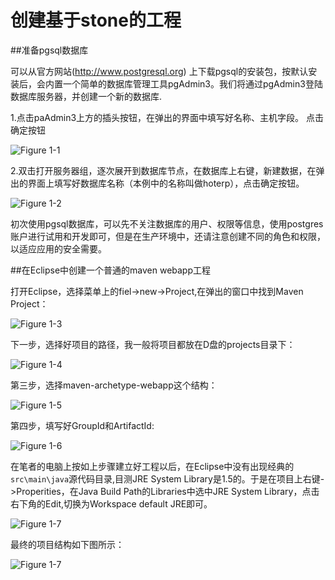 # 创建基于stone的工程




##准备pgsql数据库

可以从官方网站(http://www.postgresql.org) 上下载pgsql的安装包，按默认安装后，会内置一个简单的数据库管理工具pgAdmin3。我们将通过pgAdmin3登陆数据库服务器，并创建一个新的数据库.

1.点击paAdmin3上方的插头按钮，在弹出的界面中填写好名称、主机字段。
点击确定按钮

![Figure 1-1](images/1/pgAdmin3建立数据库连接.jpg)

2.双击打开服务器组，逐次展开到数据库节点，在数据库上右键，新建数据，在弹出的界面上填写好数据库名称（本例中的名称叫做hoterp），点击确定按钮。

![Figure 1-2](images/1/pgAdmin3创建数据库.jpg)


初次使用pgsql数据库，可以先不关注数据库的用户、权限等信息，使用postgres账户进行试用和开发即可，但是在生产环境中，还请注意创建不同的角色和权限，以适应应用的安全需要。

##在Eclipse中创建一个普通的maven webapp工程

打开Eclipse，选择菜单上的fiel->new->Project,在弹出的窗口中找到Maven Project：

![Figure 1-3](images/1/建立maven工程第一步.jpg)

下一步，选择好项目的路径，我一般将项目都放在D盘的projects目录下：

![Figure 1-4](images/1/建立maven工程第二步.jpg)

第三步，选择maven-archetype-webapp这个结构：

![Figure 1-5](images/1/建立maven工程第三步.jpg)

第四步，填写好GroupId和ArtifactId:

![Figure 1-6](images/1/建立maven工程第四步.jpg)

在笔者的电脑上按如上步骤建立好工程以后，在Eclipse中没有出现经典的`src\main\java`源代码目录,目测JRE System Library是1.5的。于是在项目上右键->Properities，在Java Build Path的Libraries中选中JRE System Library，点击右下角的Edit,切换为Workspace default JRE即可。

![Figure 1-7](images/1/建立maven工程第五步.jpg)

最终的项目结构如下图所示：

![Figure 1-7](images/1/建立maven工程第六步.jpg)



